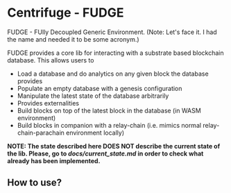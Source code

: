 # Centrifuge - FUDGE 

FUDGE - FUlly Decoupled Generic Environment.
(Note: Let's face it. I had the name and needed it to be some acronym.)

FUDGE provides a core lib for interacting with a substrate based blockchain database.
This allows users to 
* Load a database and do analytics on any given block the database provides 
* Populate an empty database with a genesis configuration
* Manipulate the latest state of the database arbitrarily
* Provides externalities
* Build blocks on top of the latest block in the database (in WASM environment)
* Build blocks in companion with a relay-chain (i.e. mimics normal relay-chain-parachain environment locally)



**NOTE: The state described here DOES NOT describe the current state of the lib. Please, go to 
*docs/current_state.md* in order to check what already has been implemented.**

## How to use?


